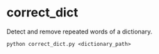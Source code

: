 # correct_dict
Detect and remove repeated words of a dictionary.

`python correct_dict.py <dictionary_path>`
